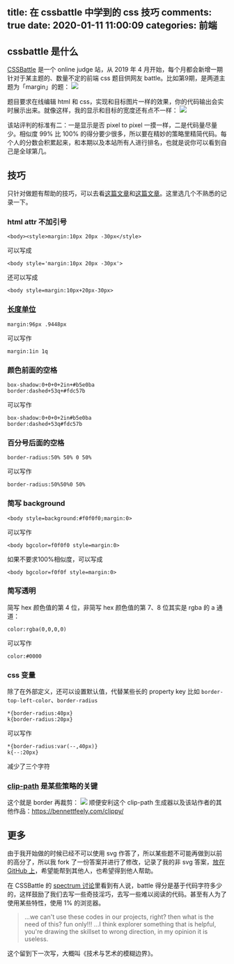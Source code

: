title: 在 cssbattle 中学到的 css 技巧
comments: true
date: 2020-01-11 11:00:09
categories: 前端
---
## cssbattle 是什么
[CSSBattle](https://cssbattle.dev/) 是一个 online judge 站，从 2019 年 4 月开始，每个月都会新增一期针对于某主题的、数量不定的前端 css 题目供网友 battle。比如第9期，是两道主题为「margin」的题：
![](1.jpg)

题目要求在线编辑 html 和 css，实现和目标图片一样的效果，你的代码输出会实时展示出来。就像这样，我的显示和目标的宽度还有点不一样：
![](2.gif)

该站评判的标准有二：一是显示是否 pixel to pixel 一摸一样，二是代码量尽量少。相似度 99% 比 100% 的得分要少很多，所以要在精妙的策略里精简代码。每个人的分数会积累起来，和本期以及本站所有人进行排名，也就是说你可以看到自己是全球第几。

## 技巧
只针对做题有帮助的技巧，可以去看[这篇文章](https://www.sitepoint.com/code-challenge-2-4-tips-for-higher-scores-in-cssbattle-dev/)和[这篇文章](https://www.sarthakbatra.com/blog/getting-started-with-css-battle/)。这里选几个不熟悉的记录一下。
### html attr 不加引号
```
<body><style>margin:10px 20px -30px</style>
```
可以写成
```
<body style='margin:10px 20px -30px'>
```
还可以写成
```
<body style=margin:10px+20px-30px>
```
### [长度单位](https://developer.mozilla.org/en-US/docs/Web/CSS/length)
```
margin:96px .9448px
```
可以写作
```
margin:1in 1q
```
### 颜色前面的空格
```
box-shadow:0+0+0+2in+#b5e0ba
border:dashed+53q+#fdc57b
```
可以写作
```
box-shadow:0+0+0+2in#b5e0ba
border:dashed+53q#fdc57b
```
### 百分号后面的空格
```
border-radius:50% 50% 0 50%
```
可以写作
```
border-radius:50%50%0 50%
```
### 简写 background
```
<body style=background:#f0f0f0;margin:0>
```
可以写作
```
<body bgcolor=f0f0f0 style=margin:0>
```
如果不要求100%相似度，可以写成
```
<body bgcolor=f0f0f style=margin:0>
```
### 简写透明
简写 hex 颜色值的第 4 位，非简写 hex 颜色值的第 7、8 位其实是 rgba 的 a 通道：
```
color:rgba(0,0,0,0)
```
可以写作
```
color:#0000
```
### css 变量
除了在外部定义，还可以设置默认值，代替某些长的 property key 比如 `border-top-left-color`、`border-radius`
```
*{border-radius:40px}
k{border-radius:20px}
```
可以写作
```
*{border-radius:var(--,40px)}
k{--:20px}
```
减少了三个字符
### [clip-path](https://developer.mozilla.org/en-US/docs/Web/CSS/clip-path) 是某些策略的关键
这个就是 border 再裁剪：
![](3.jpg)
顺便安利这个 clip-path 生成器以及该站作者的其他作品：https://bennettfeely.com/clippy/


## 更多
由于我开始做的时候已经不可以使用 svg 作答了，所以某些题不可能再做到以前的高分了，所以我 fork 了一份答案并进行了修改，记录了我的非 svg 答案，[放在 GitHub 上](https://github.com/gaoryrt/cssbattle-solutions)，希望能帮到其他人，也希望得到他人帮助。

在 CSSBattle 的 [spectrum 讨论](https://spectrum.chat/css-battle/)里看到有人说，battle 得分是基于代码字符多少的，这样鼓励了我们去写一些奇技淫巧，去写一些难以阅读的代码。甚至有人为了使用某些特性，使用 1% 的浏览器。
> ...we can't use these codes in our projects, right? then what is the need of this? fun only!!! ...I think explorer something that is helpful, you're drawing the skillset to wrong direction, in my opinion it is useless.

这个留到下一次写，大概叫《技术与艺术的模糊边界》。


